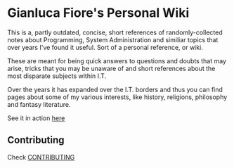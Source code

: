 # Gianluca Fiore's Personal Wiki

This is a, partly outdated, concise, short references of randomly-collected notes about Programming, System Administration and similiar topics that over years I've found it useful. Sort of a personal reference, or wiki.

These are meant for being quick answers to questions and doubts that may arise, tricks that you may be unaware of and short references about the most disparate subjects within I.T.

Over the years it has expanded over the I.T. borders and thus you can find pages about some of my various interests, like history, religions, philosophy and fantasy literature.

See it in action [here](https://www.gianlucafiore.it/Personal-Wiki/)

## Contributing

Check [CONTRIBUTING](CONTRIBUTING.md)
